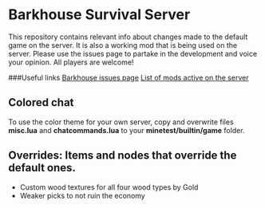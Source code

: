 # Barkhouse Survival Server
This repository contains relevant info about changes made to the default game on the server. It is also a working mod that is being used on the server.
Please use the issues page to partake in the development and voice your opinion. All players are welcome!

###Useful links
[Barkhouse issues page](https://github.com/bark10/barkhouse/issues)
[List of mods active on the server](https://github.com/bark10/barkhouse/blob/master/MODS.md)

## Colored chat
To use the color theme for your own server, copy and overwrite files __misc.lua__ and __chatcommands.lua__ to your __minetest/builtin/game__ folder.

## Overrides: Items and nodes that override the default ones.
* Custom wood textures for all four wood types by Gold
* Weaker picks to not ruin the economy

